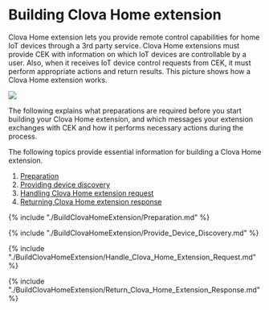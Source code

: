 # Building Clova Home extension

Clova Home extension lets you provide remote control capabilities for home IoT devices through a 3rd party service. Clova Home extensions must provide CEK with information on which IoT devices are controllable by a user. Also, when it receives IoT device control requests from CEK, it must perform appropriate actions and return results. This picture shows how a Clova Home extension works.

![](/CEK/Resources/Images/CEK_Clova_Home_Extension_Operation_Structure.png)

The following explains what preparations are required before you start building your Clova Home extension, and which messages your extension exchanges with CEK and how it performs necessary actions during the process.

The following topics provide essential information for building a Clova Home extension.

1. [Preparation](#Preparation)
2. [Providing device discovery](#ProvideDeviceDiscovery)
3. [Handling Clova Home extension request](#HandleClovaHomeExtensionRequest)
4. [Returning Clova Home extension response](#ReturnClovaHomeExtensionResponse)

{% include "./BuildClovaHomeExtension/Preparation.md" %}

{% include "./BuildClovaHomeExtension/Provide_Device_Discovery.md" %}

{% include "./BuildClovaHomeExtension/Handle_Clova_Home_Extension_Request.md" %}

{% include "./BuildClovaHomeExtension/Return_Clova_Home_Extension_Response.md" %}